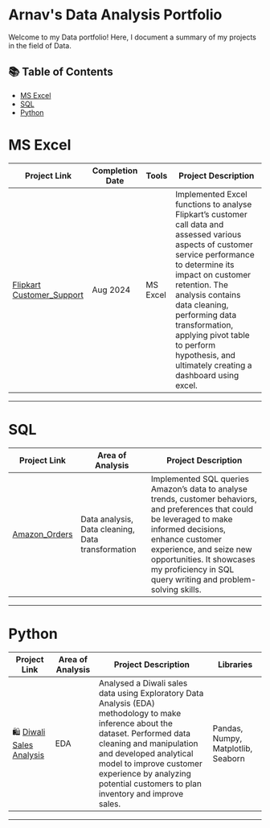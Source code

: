 # Arnav's Data Analysis Portfolio

Welcome to my Data portfolio! Here, I document a summary of my projects in the field of Data. 

## 📚 Table of Contents
- [MS Excel](#microsoft-excel)
- [SQL](#sql)
- [Python](#python)

# MS Excel

| Project Link | Completion Date | Tools | Project Description | 
|---|---|---|---|
| [Flipkart Customer_Support](https://github.com/debug38/MS-Excel-Project) | Aug 2024 | MS Excel | Implemented Excel functions to analyse Flipkart’s customer call data and assessed various aspects of customer service performance to determine its impact on customer retention. The analysis contains data cleaning, performing data transformation, applying pivot table to perform hypothesis, and ultimately creating a dashboard using excel. |

***

# SQL

| Project Link | Area of Analysis | Project Description | 
|---|---|---|
| [Amazon_Orders](https://github.com/debug38/SQL-Project) | Data analysis, Data cleaning, Data transformation | Implemented SQL queries Amazon’s data to analyse trends, customer behaviors, and preferences that could be leveraged to make informed decisions, enhance customer experience, and seize new opportunities. It showcases my proficiency in SQL query writing and problem-solving skills. | 

***

# Python

| Project Link | Area of Analysis | Project Description | Libraries |    
|---|---|---|---|
| 🛍 [Diwali Sales Analysis](https://github.com/debug38/Diwali-Sales-Analysis) | EDA |Analysed a Diwali sales data using Exploratory Data Analysis (EDA) methodology to make inference about the dataset. Performed data cleaning and manipulation and developed analytical model to improve customer experience by analyzing potential customers to plan inventory and improve sales. | Pandas, Numpy, Matplotlib, Seaborn |

***
